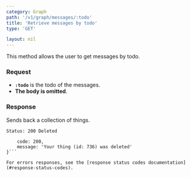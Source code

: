 ```yaml
---
category: Graph
path: '/v1/graph/messages/:todo'
title: 'Retrieve messages by todo'
type: 'GET'

layout: nil
---
```


This method allows the user to get messages by todo.

### Request

* **`:todo`** is the todo of the messages.
* **The body is omitted**.

### Response

Sends back a collection of things.

```Status: 200 Deleted```
```{
    code: 200,
    message: 'Your thing (id: 736) was deleted'
}```

For errors responses, see the [response status codes documentation](#response-status-codes).